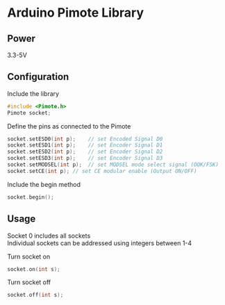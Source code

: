 # Arduino Pimote Library

## Power
3.3-5V

## Configuration

Include the library
```C
#include <Pimote.h>
Pimote socket;
```

Define the pins as connected to the Pimote 
```C
socket.setESD0(int p);    // set Encoded Signal D0
socket.setESD1(int p);    // set Encoder Signal D1
socket.setESD2(int p);    // set Encoder Signal D2
socket.setESD3(int p);    // set Encoder Signal D3
socket.setMODSEL(int p);  // set MODSEL mode select signal (OOK/FSK)
socket.setCE(int p); // set CE modular enable (Output ON/OFF)
```
Include the begin method
```C
socket.begin();
```

## Usage

Socket 0 includes all sockets<br>
Individual sockets can be addressed using integers between 1-4

Turn socket on
```C
socket.on(int s);
```

Turn socket off
```C
socket.off(int s);

```


